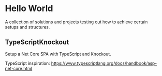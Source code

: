 # Hello World
A collection of solutions and projects testing out how to achieve certain setups and structures.


## TypeScriptKnockout

Setup a Net Core SPA with TypeScript and Knockout.

TypeScript inspiration:
https://www.typescriptlang.org/docs/handbook/asp-net-core.html


